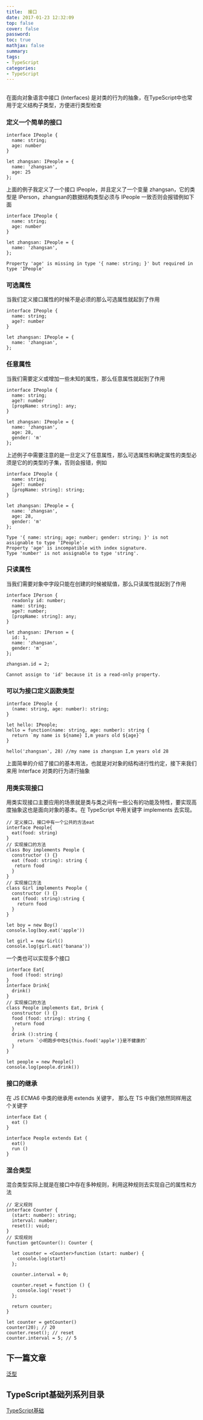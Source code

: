 ```yaml
---
title:  接口
date: 2017-01-23 12:32:09
top: false
cover: false
password:
toc: true
mathjax: false
summary: 
tags:
- TypeScript
categories:
- TypeScript
---
```


##

在面向对象语言中接口 (Interfaces) 是对类的行为的抽象，在TypeScript中也常用于定义结构子类型，方便进行类型检查

### 定义一个简单的接口<br/>
```
interface IPeople {
  name: string;
  age: number
}

let zhangsan: IPeople = {
  name: 'zhangsan',
  age: 25
};

```

上面的例子我定义了一个接口 IPeople，并且定义了一个变量 zhangsan，它的类型是 IPerson，zhangsan的数据结构类型必须与 IPeople 一致否则会报错例如下面

```
interface IPeople {
  name: string;
  age: number
}

let zhangsan: IPeople = {
  name: 'zhangsan',
};

Property 'age' is missing in type '{ name: string; }' but required in type 'IPeople'
```

### 可选属性 <br/>

当我们定义接口属性的时候不是必须的那么可选属性就起到了作用

```
interface IPeople {
  name: string;
  age?: number
}

let zhangsan: IPeople = {
  name: 'zhangsan',
};
```
### 任意属性<br/>

当我们需要定义或增加一些未知的属性，那么任意属性就起到了作用

```
interface IPeople {
  name: string;
  age?: number
  [propName: string]: any;
}

let zhangsan: IPeople = {
  name: 'zhangsan',
  age: 28,
  gender: 'm'
};
```
上述例子中需要注意的是一旦定义了任意属性，那么可选属性和确定属性的类型必须是它的的类型的子集，否则会报错，例如

```
interface IPeople {
  name: string;
  age?: number
  [propName: string]: string;
}

let zhangsan: IPeople = {
  name: 'zhangsan',
  age: 28,
  gender: 'm'
};

Type '{ name: string; age: number; gender: string; }' is not assignable to type 'IPeople'.
Property 'age' is incompatible with index signature.
Type 'number' is not assignable to type 'string'.
```

### 只读属性<br/>

当我们需要对象中字段只能在创建的时候被赋值，那么只读属性就起到了作用

```
interface IPerson {
  readonly id: number;
  name: string;
  age?: number;
  [propName: string]: any;
}

let zhangsan: IPerson = {
  id: 1,
  name: 'zhangsan',
  gender: 'm'
};

zhangsan.id = 2;

Cannot assign to 'id' because it is a read-only property.
```

### 可以为接口定义函数类型<br/>

```
interface IPeople {
  (name: string, age: number): string;
}

let hello: IPeople;
hello = function(name: string, age: number): string {
  return `my name is ${name} I,m years old ${age}`
}

hello('zhangsan', 28) //my name is zhangsan I,m years old 28
```


上面简单的介绍了接口的基本用法，也就是对对象的结构进行性约定，接下来我们来用 Interface 对类的行为进行抽象

### 用类实现接口<br/>

用类实现接口主要应用的场景就是类与类之间有一些公有的功能及特性，要实现高度抽象这也是面向对象的基本。在 TypeScript 中用关键字 implements 去实现。


```
// 定义接口，接口中有一个公共的方法eat
interface People{
  eat(food: string)
}
// 实现接口的方法
class Boy implements People {
  constructor () {}
  eat (food: string): string {
   return food 
  }
}
// 实现接口方法
class Girl implements People {
  constructor () {}
  eat (food: string):string {
    return food
  }
}

let boy = new Boy()
console.log(boy.eat('apple'))

let girl = new Girl()
console.log(girl.eat('banana'))

```

一个类也可以实现多个接口
```
interface Eat{
  food (food: string)
}
interface Drink{
  drink()
}
// 实现接口的方法
class People implements Eat, Drink {
  constructor () {}
  food (food: string): string {
   return food 
  }
  drink ():string {
    return `小明跑步中吃${this.food('apple')}是不健康的`
  }
}

let people = new People()
console.log(people.drink())
```

### 接口的继承<br/>

在 JS ECMA6 中类的继承用 extends 关键字， 那么在 TS 中我们依然同样用这个关键字

```
interface Eat {
  eat ()
}

interface People extends Eat {
  eat()
  run ()
}

```

### 混合类型<br/>

混合类型实际上就是在接口中存在多种规则，利用这种规则去实现自己的属性和方法

```
// 定义规则
interface Counter {
  (start: number): string;
  interval: number;
  reset(): void;
}
// 实现规则
function getCounter(): Counter {
  
  let counter = <Counter>function (start: number) { 
    console.log(start)
  };

  counter.interval = 0;

  counter.reset = function () {
    console.log('reset')
  };

  return counter;
}

let counter = getCounter()
counter(20); // 20
counter.reset(); // reset 
counter.interval = 5; // 5

```


## 下一篇文章
<a href='https://github.com/MarsPen/-notes-summary/blob/master/typescript/generics.md'>泛型</a>

## TypeScript基础列系列目录
<a href='https://github.com/MarsPen/-notes-summary/blob/master/typescript/index.md'>TypeScript基础</a>
